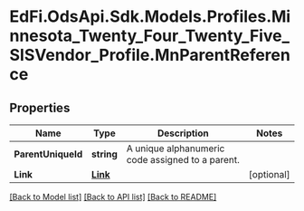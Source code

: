 # EdFi.OdsApi.Sdk.Models.Profiles.Minnesota_Twenty_Four_Twenty_Five_SISVendor_Profile.MnParentReference

## Properties

Name | Type | Description | Notes
------------ | ------------- | ------------- | -------------
**ParentUniqueId** | **string** | A unique alphanumeric code assigned to a parent. | 
**Link** | [**Link**](Link.md) |  | [optional] 

[[Back to Model list]](../README.md#documentation-for-models) [[Back to API list]](../README.md#documentation-for-api-endpoints) [[Back to README]](../README.md)

